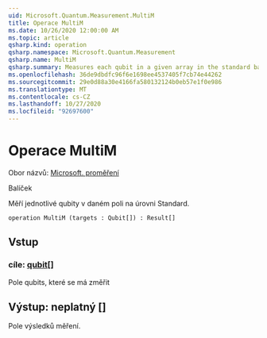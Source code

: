 ```yaml
---
uid: Microsoft.Quantum.Measurement.MultiM
title: Operace MultiM
ms.date: 10/26/2020 12:00:00 AM
ms.topic: article
qsharp.kind: operation
qsharp.namespace: Microsoft.Quantum.Measurement
qsharp.name: MultiM
qsharp.summary: Measures each qubit in a given array in the standard basis.
ms.openlocfilehash: 36de9dbdfc96f6e1698ee4537405f7cb74e44262
ms.sourcegitcommit: 29e0d88a30e4166fa580132124b0eb57e1f0e986
ms.translationtype: MT
ms.contentlocale: cs-CZ
ms.lasthandoff: 10/27/2020
ms.locfileid: "92697600"
---
```

# <a name="multim-operation"></a>Operace MultiM

Obor názvů: [Microsoft. proměření](xref:Microsoft.Quantum.Measurement)

Balíček [](https://nuget.org/packages/)


Měří jednotlivé qubity v daném poli na úrovni Standard.

```qsharp
operation MultiM (targets : Qubit[]) : Result[]
```


## <a name="input"></a>Vstup

### <a name="targets--qubit"></a>cíle: [qubit](xref:microsoft.quantum.lang-ref.qubit)[]

Pole qubits, které se má změřit



## <a name="output--__invalidresult__"></a>Výstup: __neplatný <Result>__ []

Pole výsledků měření.